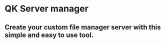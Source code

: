 # QK Server manager

## Create your custom file manager server with this simple and easy to use tool.
